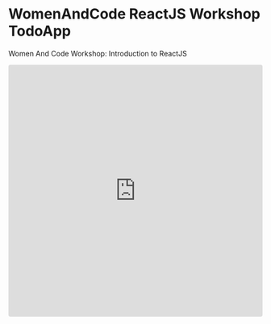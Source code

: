 # WomenAndCode ReactJS Workshop TodoApp

Women And Code Workshop: Introduction to ReactJS

<iframe src="https://codesandbox.io/embed/l53p7248o7?fontsize=14" title="womenandcode-reactjs" style="width:100%; height:500px; border:0; border-radius: 4px; overflow:hidden;" sandbox="allow-modals allow-forms allow-popups allow-scripts allow-same-origin"></iframe>

